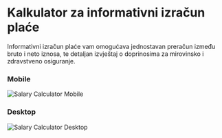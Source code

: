 # Kalkulator za informativni izračun plaće

Informativni izračun plaće vam omogućava jednostavan preračun između bruto i neto iznosa, te detaljan izvještaj o doprinosima za mirovinsko i zdravstveno osiguranje.

### Mobile
![Salary Calculator Mobile](../media/src/assets/salary-calculator-mobile.png?raw=true)

### Desktop
![Salary Calculator Desktop](../media/src/assets/salary-calculator-desktop.png?raw=true)